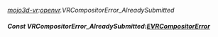 _[mojo3d-vr](../../modules/mojo3d-vr/mojo3d-vr-module.md):[openvr](openvr:).VRCompositorError\_AlreadySubmitted_
##### Const VRCompositorError\_AlreadySubmitted:[EVRCompositorError](../../modules/mojo3d-vr/openvr-evrcompositorerror.md)

